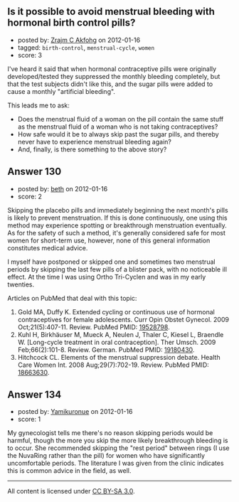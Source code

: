 ## Is it possible to avoid menstrual bleeding with hormonal birth control pills?

- posted by: [Zrajm C Akfohg](https://stackexchange.com/users/-1/171-zrajm-c-akfohg) on 2012-01-16
- tagged: `birth-control`, `menstrual-cycle`, `women`
- score: 3

I've heard it said that when hormonal contraceptive pills were originally developed/tested they suppressed the monthly bleeding completely, but that the test subjects didn't like this, and the sugar pills were added to cause a monthly "artificial bleeding".

This leads me to ask:

 * Does the menstrual fluid of a woman on the pill contain the same stuff as the menstrual fluid of a woman who is not taking contraceptives?
 * How safe would it be to always skip past the sugar pills, and thereby never have to experience menstrual bleeding again?
 * And, finally, is there something to the above story?



## Answer 130

- posted by: [beth](https://stackexchange.com/users/-1/175-beth) on 2012-01-16
- score: 2

<p>Skipping the placebo pills and immediately beginning the next month's pills is likely to prevent menstruation. If this is done continuously, one using this method may experience spotting or breakthrough menstruation eventually. As for the safety of such a method, it's generally considered safe for most women for short-term use, however, none of this general information constitutes medical advice. </p>

<p>I myself have postponed or skipped one and sometimes two menstrual periods by skipping the last few pills of a blister pack, with no noticeable ill effect. At the time I was using Ortho Tri-Cyclen and was in my early twenties. </p>

<p>Articles on PubMed that deal with this topic:</p>

<ol>
<li>Gold MA, Duffy K. Extended cycling or continuous use of hormonal
contraceptives for female adolescents. Curr Opin Obstet Gynecol.
2009 Oct;21(5):407-11. Review. PubMed PMID: <a href="http://www.ncbi.nlm.nih.gov/pubmed/19528798" rel="nofollow">19528798</a>.</li>
<li>Kuhl H, Birkhäuser M, Mueck A, Neulen J, Thaler C, Kiesel L,
Braendle W. [Long-cycle treatment in oral contraception]. Ther
Umsch. 2009 Feb;66(2):101-8. Review. German. PubMed PMID: <a href="http://www.ncbi.nlm.nih.gov/pubmed/19180430" rel="nofollow">19180430</a>.</li>
<li>Hitchcock CL. Elements of the menstrual suppression debate. Health
Care Women  Int. 2008 Aug;29(7):702-19. Review. PubMed PMID:
<a href="http://www.ncbi.nlm.nih.gov/pubmed/18663630" rel="nofollow">18663630</a>.</li>
</ol>



## Answer 134

- posted by: [Yamikuronue](https://stackexchange.com/users/-1/157-yamikuronue) on 2012-01-16
- score: 1

My gynecologist tells me there's no reason skipping periods would be harmful, though the more you skip the more likely breakthrough bleeding is to occur. She recommended skipping the "rest period" between rings (I use the NuvaRing rather than the pill) for women who have significantly uncomfortable periods. The literature I was given from the clinic indicates this is common advice in the field, as well. 



---

All content is licensed under [CC BY-SA 3.0](https://creativecommons.org/licenses/by-sa/3.0/).
